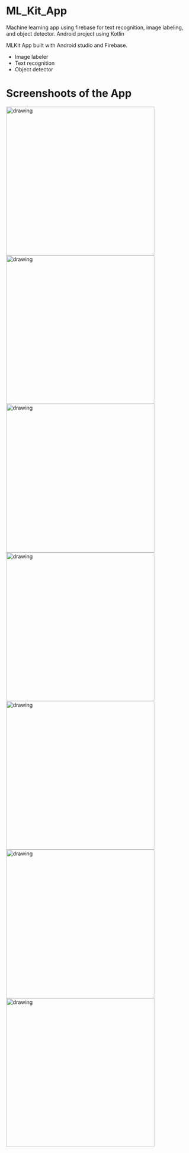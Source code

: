# ML_Kit_App
Machine learning app using firebase for text recognition, image labeling, and object detector.
Android project using Kotlin 
<p class="has-line-data" data-line-start="4" data-line-end="5">MLKit App built with Android studio and Firebase.</p>
<ul>
<li class="has-line-data" data-line-start="6" data-line-end="7">Image labeler</li>
<li class="has-line-data" data-line-start="7" data-line-end="8">Text recognition</li>
<li class="has-line-data" data-line-start="8" data-line-end="10">Object detector</li>
</ul>
<h1 class="code-line" data-line-start=10 data-line-end=11 ><a id="Screenshoot_of_the_App_10"></a>Screenshoots of the App</h1>
<img src="https://github.com/ryukya/Pictures/blob/master/menu.png" alt="drawing" width="400"/>
<img src="https://github.com/ryukya/Pictures/blob/master/label2.png" alt="drawing" width="400"/>
<img src="https://github.com/ryukya/Pictures/blob/master/obj2.png" alt="drawing" width="400"/>
<img src="https://github.com/ryukya/Pictures/blob/master/tr11.png" alt="drawing" width="400"/>
<img src="https://github.com/ryukya/Pictures/blob/master/label1.png" alt="drawing" width="400"/>
<img src="https://github.com/ryukya/Pictures/blob/master/obj1.png" alt="drawing" width="400"/>
<img src="https://github.com/ryukya/Pictures/blob/master/tr2.png" alt="drawing" width="400"/>
